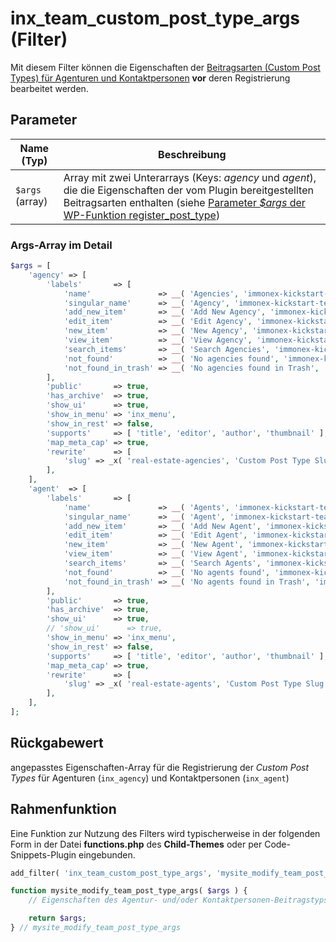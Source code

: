 # inx_team_custom_post_type_args (Filter)

Mit diesem Filter können die Eigenschaften der [Beitragsarten (Custom Post Types) für Agenturen und Kontaktpersonen](../beitragsarten) **vor** deren Registrierung bearbeitet werden.

## Parameter

| Name (Typ) | Beschreibung |
| ---------- | ------------ |
| `$args` (array) | Array mit zwei Unterarrays (Keys: *agency* und *agent*), die die Eigenschaften der vom Plugin bereitgestellten Beitragsarten enthalten (siehe [Parameter *$args* der WP-Funktion register_post_type](https://developer.wordpress.org/reference/functions/register_post_type/#parameters)) |

### Args-Array im Detail

```php
$args = [
	'agency' => [
		'labels'       => [
			'name'               => __( 'Agencies', 'immonex-kickstart-team' ),
			'singular_name'      => __( 'Agency', 'immonex-kickstart-team' ),
			'add_new_item'       => __( 'Add New Agency', 'immonex-kickstart-team' ),
			'edit_item'          => __( 'Edit Agency', 'immonex-kickstart-team' ),
			'new_item'           => __( 'New Agency', 'immonex-kickstart-team' ),
			'view_item'          => __( 'View Agency', 'immonex-kickstart-team' ),
			'search_items'       => __( 'Search Agencies', 'immonex-kickstart-team' ),
			'not_found'          => __( 'No agencies found', 'immonex-kickstart-team' ),
			'not_found_in_trash' => __( 'No agencies found in Trash', 'immonex-kickstart-team' ),
		],
		'public'       => true,
		'has_archive'  => true,
		'show_ui'      => true,
		'show_in_menu' => 'inx_menu',
		'show_in_rest' => false,
		'supports'     => [ 'title', 'editor', 'author', 'thumbnail' ],
		'map_meta_cap' => true,
		'rewrite'      => [
			'slug' => _x( 'real-estate-agencies', 'Custom Post Type Slug (plural only!)', 'immonex-kickstart-team' ),
		],
	],
	'agent'  => [
		'labels'       => [
			'name'               => __( 'Agents', 'immonex-kickstart-team' ),
			'singular_name'      => __( 'Agent', 'immonex-kickstart-team' ),
			'add_new_item'       => __( 'Add New Agent', 'immonex-kickstart-team' ),
			'edit_item'          => __( 'Edit Agent', 'immonex-kickstart-team' ),
			'new_item'           => __( 'New Agent', 'immonex-kickstart-team' ),
			'view_item'          => __( 'View Agent', 'immonex-kickstart-team' ),
			'search_items'       => __( 'Search Agents', 'immonex-kickstart-team' ),
			'not_found'          => __( 'No agents found', 'immonex-kickstart-team' ),
			'not_found_in_trash' => __( 'No agents found in Trash', 'immonex-kickstart-team' ),
		],
		'public'       => true,
		'has_archive'  => true,
		'show_ui'      => true,
		// 'show_ui'      => true,
		'show_in_menu' => 'inx_menu',
		'show_in_rest' => false,
		'supports'     => [ 'title', 'editor', 'author', 'thumbnail' ],
		'map_meta_cap' => true,
		'rewrite'      => [
			'slug' => _x( 'real-estate-agents', 'Custom Post Type Slug (plural only!)', 'immonex-kickstart-team' ),
		],
	],
];
```

## Rückgabewert

angepasstes Eigenschaften-Array für die Registrierung der *Custom Post Types* für Agenturen (`inx_agency`) und Kontaktpersonen (`inx_agent`)

## Rahmenfunktion

Eine Funktion zur Nutzung des Filters wird typischerweise in der folgenden Form in der Datei **functions.php** des **Child-Themes** oder per Code-Snippets-Plugin eingebunden.

```php
add_filter( 'inx_team_custom_post_type_args', 'mysite_modify_team_post_type_args' );

function mysite_modify_team_post_type_args( $args ) {
	// Eigenschaften des Agentur- und/oder Kontaktpersonen-Beitragstyps im Array $args anpassen...

	return $args;
} // mysite_modify_team_post_type_args
```